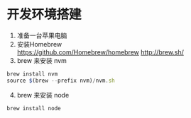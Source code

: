 # 开发环境搭建

1. 准备一台苹果电脑    
2. 安装Homebrew    
https://github.com/Homebrew/homebrew
http://brew.sh/
3. brew 来安装 nvm    
```js
brew install nvm
source $(brew --prefix nvm)/nvm.sh
```
4. brew 来安装 node    
```js
brew install node 
```
